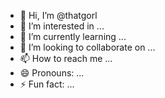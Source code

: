 - 👋 Hi, I’m @thatgorl
- 👀 I’m interested in ...
- 🌱 I’m currently learning ...
- 💞️ I’m looking to collaborate on ...
- 📫 How to reach me ...
- 😄 Pronouns: ...
- ⚡ Fun fact: ...

<!---
thatgorl/thatgorl is a ✨ special ✨ repository because its `README.md` (this file) appears on your GitHub profile.
You can click the Preview link to take a look at your changes.
--->
